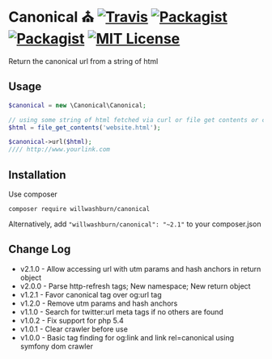 # Canonical :church: [![Travis](https://img.shields.io/travis/willwashburn/canonical.svg)](https://travis-ci.org/willwashburn/canonical) [![Packagist](https://img.shields.io/packagist/dt/willwashburn/canonical.svg)](https://packagist.org/packages/willwashburn/canonical) [![Packagist](https://img.shields.io/packagist/v/willwashburn/canonical.svg)](https://packagist.org/packages/willwashburn/canonical) [![MIT License](https://img.shields.io/packagist/l/willwashburn/canonical.svg?style=flat-square)](https://github.com/willwashburn/canonical/blob/master/LICENSE)
Return the canonical url from a string of html

## Usage
 ```PHP
 $canonical = new \Canonical\Canonical;
 
 // using some string of html fetched via curl or file get contents or carrier pigeon
 $html = file_get_contents('website.html');

 $canonical->url($html);
 //// http://www.yourlink.com
```

## Installation
Use composer

```composer require willwashburn/canonical```

Alternatively, add ```"willwashburn/canonical": "~2.1"``` to your composer.json

## Change Log
- v2.1.0 - Allow accessing url with utm params and hash anchors in return object
- v2.0.0 - Parse http-refresh tags; New namespace; New return object
- v1.2.1 - Favor canonical tag over og:url tag
- v1.2.0 - Remove utm params and hash anchors
- v1.1.0 - Search for twitter:url meta tags if no others are found
- v1.0.2 - Fix support for php 5.4
- v1.0.1 - Clear crawler before use
- v1.0.0 - Basic tag finding for og:link and link rel=canonical using symfony dom crawler
